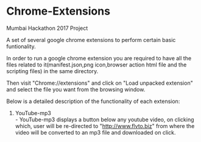 # Chrome-Extensions
Mumbai Hackathon 2017 Project


A set of several google chrome extensions to perform certain basic funtionality.


In order to run a google chrome extension you are required to have all the files related to it(manifest.json,png icon,browser action html file and the scripting files) in the same directory.

Then visit "Chrome://extensions" and click on "Load unpacked extension" and select the file you want from the browsing window. 

Below is a detailed description of the functionality of each extension:


1) YouTube-mp3      
            - YouTube-mp3 displays a button below any youtube video, on clicking which, user will be re-directed to "http://www.flvto.biz" from where the video will be converted to an mp3 file and downloaded on click. 
      
